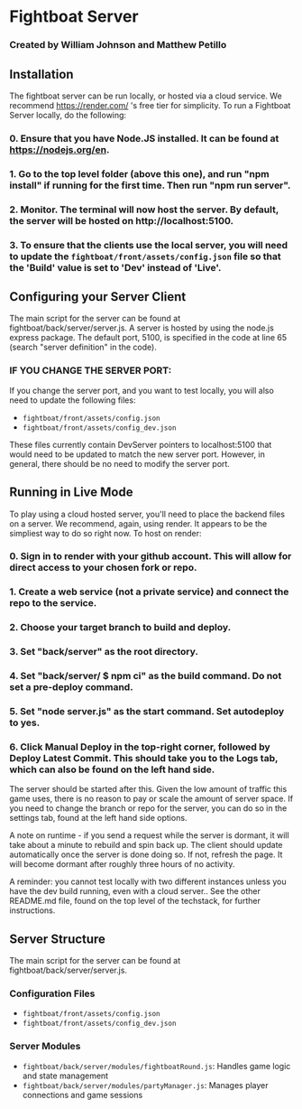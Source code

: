 # Fightboat Server
### Created by William Johnson and Matthew Petillo

## Installation
The fightboat server can be run locally, or hosted via a cloud service. We recommend https://render.com/ 's free tier for simplicity.
To run a Fightboat Server locally, do the following:

### 0. Ensure that you have Node.JS installed. It can be found at https://nodejs.org/en. 
### 1. Go to the top level folder (above this one), and run "npm install" if running for the first time. Then run "npm run server".
### 2. Monitor. The terminal will now host the server. By default, the server will be hosted on http://localhost:5100.
### 3. To ensure that the clients use the local server, you will need to update the `fightboat/front/assets/config.json` file so that the 'Build' value is set to 'Dev' instead of 'Live'.

## Configuring your Server Client
The main script for the server can be found at fightboat/back/server/server.js. 
A server is hosted by using the node.js express package. The default port, 5100, is specified in the code at line 65 (search "server definition" in the code).
### IF YOU CHANGE THE SERVER PORT:
If you change the server port, and you want to test locally, you will also need to update the following files:
- `fightboat/front/assets/config.json`
- `fightboat/front/assets/config_dev.json`

These files currently contain DevServer pointers to localhost:5100 that would need to be updated to match the new server port.
However, in general, there should be no need to modify the server port.

## Running in Live Mode
To play using a cloud hosted server, you'll need to place the backend files on a server. We recommend, again, using render. It appears to be the simpliest way to do so right now. To host on render:

### 0. Sign in to render with your github account. This will allow for direct access to your chosen fork or repo.
### 1. Create a web service (not a private service) and connect the repo to the service.
### 2. Choose your target branch to build and deploy.
### 3. Set "back/server" as the root directory.
### 4. Set "back/server/ $ npm ci" as the build command. Do not set a pre-deploy command.
### 5. Set "node server.js" as the start command. Set autodeploy to yes.
### 6. Click Manual Deploy in the top-right corner, followed by Deploy Latest Commit. This should take you to the Logs tab, which can also be found on the left hand side.

The server should be started after this. Given the low amount of traffic this game uses, there is no reason to pay or scale the amount of server space. If you need to change the branch or repo for the server, you can do so in the settings tab, found at the left hand side options.

A note on runtime - if you send a request while the server is dormant, it will take about a minute to rebuild and spin back up. The client should update automatically once the server is done doing so. If not, refresh the page. It will become dormant after roughly three hours of no activity.

A reminder: you cannot test locally with two different instances unless you have the dev build running, even with a cloud server.. See the other README.md file, found on the top level of the techstack, for further instructions.

## Server Structure

The main script for the server can be found at fightboat/back/server/server.js.

### Configuration Files
- `fightboat/front/assets/config.json`
- `fightboat/front/assets/config_dev.json`

### Server Modules
- `fightboat/back/server/modules/fightboatRound.js`: Handles game logic and state management
- `fightboat/back/server/modules/partyManager.js`: Manages player connections and game sessions
